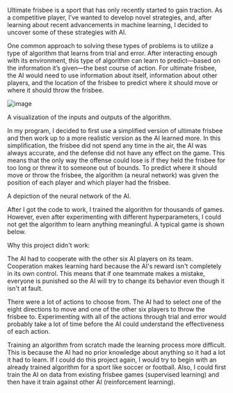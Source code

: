 Ultimate frisbee is a sport that has only recently started to gain traction. As a competitive player, I've wanted to develop novel strategies, and, after learning about recent advancements in machine learning, I decided to uncover some of these strategies with AI.

One common approach to solving these types of problems is to utilize a type of algorithm that learns from trial and error. After interacting enough with its environment, this type of algorithm can learn to predict—based on the information it’s given—the best course of action. For ultimate frisbee, the AI would need to use information about itself, information about other players, and the location of the frisbee to predict where it should move or where it should throw the frisbee.

![image](https://github.com/camtamsox/MovingSofa/assets/109252429/78205ae2-b09b-448a-9dd8-9e0de48c206e)

A visualization of the inputs and outputs of the algorithm.

In my program, I decided to first use a simplified version of ultimate frisbee and then work up to a more realistic version as the AI learned more. In this simplification, the frisbee did not spend any time in the air, the AI was always accurate, and the defense did not have any effect on the game. This means that the only way the offense could lose is if they held the frisbee for too long or threw it to someone out of bounds. To predict where it should move or throw the frisbee, the algorithm (a neural network) was given the position of each player and which player had the frisbee.

A depiction of the neural network of the AI.

After I got the code to work, I trained the algorithm for thousands of games. However, even after experimenting with different hyperparameters, I could not get the algorithm to learn anything meaningful. A typical game is shown below.

Why this project didn't work:

The AI had to cooperate with the other six AI players on its team. Cooperation makes learning hard because the AI's reward isn't completely in its own control. This means that if one teammate makes a mistake, everyone is punished so the AI will try to change its behavior even though it isn't at fault.

There were a lot of actions to choose from. The AI had to select one of the eight directions to move and one of the other six players to throw the frisbee to. Experimenting with all of the actions through trial and error would probably take a lot of time before the AI could understand the effectiveness of each action.

Training an algorithm from scratch made the learning process more difficult. This is because the AI had no prior knowledge about anything so it had a lot it had to learn. If I could do this project again, I would try to begin with an already trained algorithm for a sport like soccer or football. Also, I could first train the AI on data from existing frisbee games (supervised learning) and then have it train against other AI (reinforcement learning).
